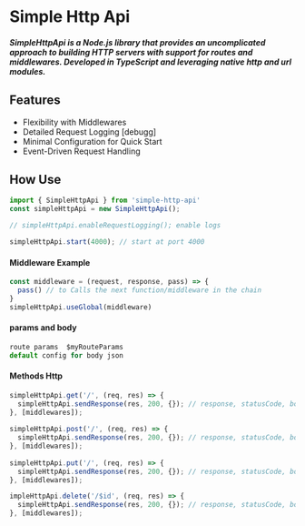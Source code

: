 # Simple Http Api
#### _SimpleHttpApi is a Node.js library that provides an uncomplicated approach to building HTTP servers with support for routes and middlewares. Developed in TypeScript and leveraging native http and url modules._

## Features

- Flexibility with Middlewares
- Detailed Request Logging [debugg]
- Minimal Configuration for Quick Start
- Event-Driven Request Handling

## How Use
``` typescript
import { SimpleHttpApi } from 'simple-http-api'
const simpleHttpApi = new SimpleHttpApi();

// simpleHttpApi.enableRequestLogging(); enable logs 

simpleHttpApi.start(4000); // start at port 4000
```
#### Middleware Example
``` typescript
const middleware = (request, response, pass) => { 
  pass() // to Calls the next function/middleware in the chain
}
simpleHttpApi.useGlobal(middleware)
```

#### params and body
``` typescript
route params  $myRouteParams
default config for body json
```

#### Methods Http
``` typescript
simpleHttpApi.get('/', (req, res) => {
  simpleHttpApi.sendResponse(res, 200, {}); // response, statusCode, body
}, [middlewares]);
    
simpleHttpApi.post('/', (req, res) => {
  simpleHttpApi.sendResponse(res, 200, {}); // response, statusCode, body
}, [middlewares]);
    
simpleHttpApi.put('/', (req, res) => {
  simpleHttpApi.sendResponse(res, 200, {}); // response, statusCode, body
}, [middlewares]);

impleHttpApi.delete('/$id', (req, res) => {
  simpleHttpApi.sendResponse(res, 200, {}); // response, statusCode, body
}, [middlewares]);
```
